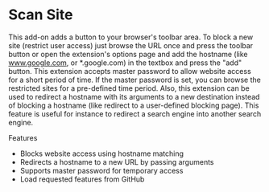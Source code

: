 # Scan Site

This add-on adds a button to your browser's toolbar area. To block a new site (restrict user access) just browse the URL once and press the toolbar button or open the extension's options page and add the hostname (like www.google.com, or *.google.com) in the textbox and press the "add" button. This extension accepts master password to allow website access for a short period of time. If the master password is set, you can browse the restricted sites for a pre-defined time period. Also, this extension can be used to redirect a hostname with its arguments to a new destination instead of blocking a hostname (like redirect to a user-defined blocking page). This feature is useful for instance to redirect a search engine into another search engine.

Features

  * Blocks website access using hostname matching
  * Redirects a hostname to a new URL by passing arguments
  * Supports master password for temporary access
  * Load requested features from GitHub
